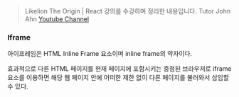 > Likelion The Origin | React 강의를 수강하며 정리한 내용입니다. Tutor John Ahn [Youtube Channel](https://www.youtube.com/channel/UCFyXA9x8lpL3EYWeYhj4C4Q)

### Iframe

아이프레임은 HTML Inline Frame 요소이며 inline frame의 약자이다.

효과적으로 다른 HTML 페이지를 현재 페이지에 포함시키는 중첨된 브라우저로 iframe 요소를 이용하면 해당 웹 페이지 안에 어떠한 제한 없이 다른 페이지를 불러와서 삽입할 수 있다.

